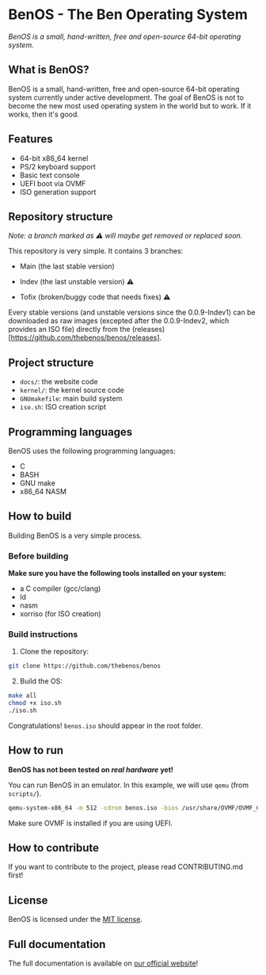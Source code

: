 # BenOS - The Ben Operating System

*BenOS is a small, hand-written, free and open-source 64-bit operating system.*

## What is BenOS?
BenOS is a small, hand-written, free and open-source 64-bit operating system currently under active development. The goal of BenOS is not to become the new most used operating system in the world but to work. If it works, then it's good.

## Features
- 64-bit x86_64 kernel
- PS/2 keyboard support
- Basic text console
- UEFI boot via OVMF
- ISO generation support

## Repository structure
*Note: a branch marked as ⚠️ will maybe get removed or replaced soon.*

This repository is very simple. It contains 3 branches:

- Main (the last stable version)

- Indev (the last unstable version) ⚠️

- Tofix (broken/buggy code that needs fixes) ⚠️

Every stable versions (and unstable versions since the 0.0.9-Indev1) can be downloaded as raw images (excepted after the 0.0.9-Indev2, which provides an ISO file) directly from the (releases)[https://github.com/thebenos/benos/releases].

## Project structure
- `docs/`: the website code
- `kernel/`: the kernel source code
- `GNUmakefile`: main build system
- `iso.sh`: ISO creation script

## Programming languages
BenOS uses the following programming languages:
- C
- BASH
- GNU make
- x86_64 NASM

## How to build
Building BenOS is a very simple process.

### Before building
**Make sure you have the following tools installed on your system:**
- a C compiler (gcc/clang)
- ld
- nasm
- xorriso (for ISO creation)

### Build instructions
1. Clone the repository:
```bash
git clone https://github.com/thebenos/benos
```
2. Build the OS:
```bash
make all
chmod +x iso.sh
./iso.sh
```

Congratulations! `benos.iso` should appear in the root folder.

## How to run
**BenOS has not been tested on *real hardware* yet!**

You can run BenOS in an emulator. In this example, we will use `qemu` (from `scripts/`).
```bash
qemu-system-x86_64 -m 512 -cdrom benos.iso -bios /usr/share/OVMF/OVMF_CODE.fd
```
Make sure OVMF is installed if you are using UEFI.

## How to contribute
If you want to contribute to the project, please read CONTRIBUTING.md first!

## License
BenOS is licensed under the [MIT license](LICENSE).

## Full documentation
The full documentation is available on [our official website](https://thebenos.github.io/benos)!